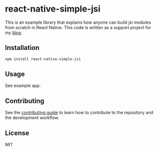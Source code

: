 # react-native-simple-jsi

This is an example library that explains how anyone can build jsi modules from scratch in React Native. This code is written as a support project for my [blog](https://blog.notesnook.com/getting-started-react-native-jsi/).

## Installation

```sh
npm install react-native-simple-jsi
```

## Usage
See example app.

## Contributing

See the [contributing guide](CONTRIBUTING.md) to learn how to contribute to the repository and the development workflow.

## License

MIT
